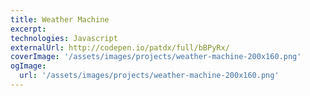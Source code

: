 ```yaml
---
title: Weather Machine
excerpt:
technologies: Javascript
externalUrl: http://codepen.io/patdx/full/bBPyRx/
coverImage: '/assets/images/projects/weather-machine-200x160.png'
ogImage:
  url: '/assets/images/projects/weather-machine-200x160.png'
---
```

